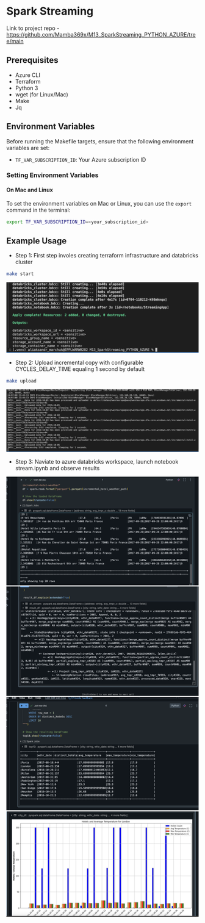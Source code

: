 # Spark Streaming

Link to project repo - https://github.com/Mamba369x/M13_SparkStreaming_PYTHON_AZURE/tree/main

## Prerequisites

- Azure CLI
- Terraform
- Python 3
- wget (for Linux/Mac)
- Make
- Jq

## Environment Variables

Before running the Makefile targets, ensure that the following environment variables are set:

- `TF_VAR_SUBSCRIPTION_ID`: Your Azure subscription ID

### Setting Environment Variables

#### On Mac and Linux

To set the environment variables on Mac or Linux, you can use the `export` command in the terminal:

```bash
export TF_VAR_SUBSCRIPTION_ID=<your_subscription_id>
```

## Example Usage

* Step 1: First step involes creating terraform infrastructure and databricks cluster

```bash
make start
```

![Step 1:](screenshots/terraform_created.png)

* Step 2: Upload incremental copy with configurable CYCLES_DELAY_TIME equaling 1 second by default

```bash
make upload
```

![Step 2:](screenshots/data_uploading.png)

* Step 3: Naviate to azure databricks workspace, launch notebook stream.ipynb and observe results

![Step 3:](screenshots/incremental_data.png)
![Step 3:](screenshots/execution_plan.png)
![Step 3:](screenshots/top10_cities.png)
![Step 3:](screenshots/plotted_data.png)

